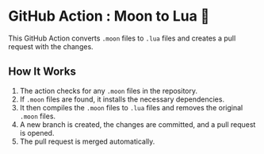 # GitHub Action : Moon to Lua 🚀

This GitHub Action converts `.moon` files to `.lua` files and creates a pull request with the changes.

## How It Works
1. The action checks for any `.moon` files in the repository.
2. If `.moon` files are found, it installs the necessary dependencies.
3. It then compiles the `.moon` files to `.lua` files and removes the original `.moon` files.
4. A new branch is created, the changes are committed, and a pull request is opened.
5. The pull request is merged automatically.
